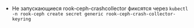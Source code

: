 * Не запускающиеся rook-ceph-crashcollector фиксятся через `kubectl -n rook-ceph create secret generic rook-ceph-crash-collector-keyring`

